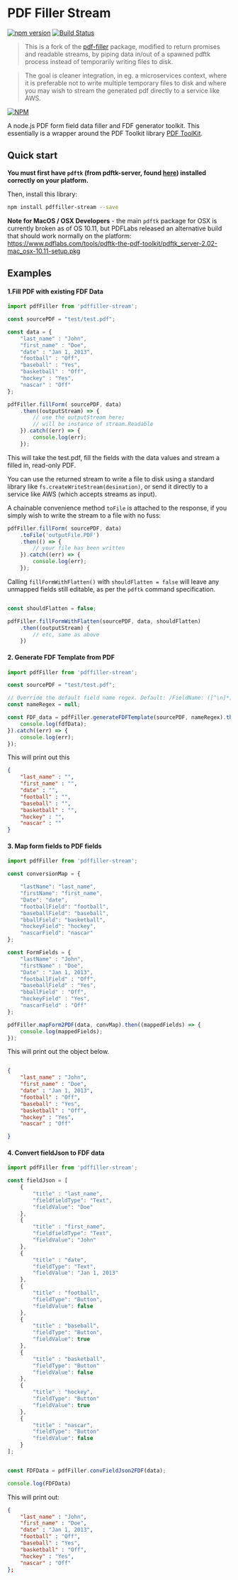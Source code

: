 PDF Filler Stream
======

[![npm version](https://badge.fury.io/js/pdffiller-stream.svg)](https://badge.fury.io/js/pdffiller-stream) [![Build Status](https://travis-ci.org/jasonphillips/pdffiller-stream.svg?branch=master)](https://travis-ci.org/jasonphillips/pdffiller-stream)

> This is a fork of the [pdf-filler](https://github.com/pdffillerjs/pdffiller) package, modified to return promises and readable streams, by piping data in/out of a spawned pdftk process instead of temporarily writing files to disk.

> The goal is cleaner integration, in eg. a microservices context, where it is preferable not to write multiple temporary files to disk and where you may wish to stream the generated pdf directly to a service like AWS.

[![NPM](https://nodei.co/npm/pdffiller-stream.png?downloads=true&downloadRank=true&stars=true)](https://nodei.co/npm/pdffiller-stream/)

A node.js PDF form field data filler and FDF generator toolkit. This essentially is a wrapper around the PDF Toolkit library <a target="_blank" href="http://www.pdflabs.com/tools/pdftk-the-pdf-toolkit/">PDF ToolKit</a>.


Quick start
-----------

**You must first have `pdftk` (from pdftk-server, found [here](https://www.pdflabs.com/tools/pdftk-server/)) installed correctly on your platform.**

Then, install this library:

```bash
npm install pdffiller-stream --save
```

**Note for MacOS / OSX Developers** - the main `pdftk` package for OSX is currently broken as of OS 10.11, but PDFLabs released an alternative build that should work normally on the platform: https://www.pdflabs.com/tools/pdftk-the-pdf-toolkit/pdftk_server-2.02-mac_osx-10.11-setup.pkg



## Examples

#### 1.Fill PDF with existing FDF Data

````javascript
import pdfFiller from 'pdffiller-stream';

const sourcePDF = "test/test.pdf";

const data = {
    "last_name" : "John",
    "first_name" : "Doe",
    "date" : "Jan 1, 2013",
    "football" : "Off",
    "baseball" : "Yes",
    "basketball" : "Off",
    "hockey" : "Yes",
    "nascar" : "Off"
};

pdfFiller.fillForm( sourcePDF, data)
    .then((outputStream) => {
        // use the outputStream here;
        // will be instance of stream.Readable
    }).catch((err) => {
        console.log(err);
    });

````

This will take the test.pdf, fill the fields with the data values and stream a filled in, read-only PDF.

You can use the returned stream to write a file to disk using a standard library like `fs.createWriteStream(desination)`, or send it directly to a service like AWS (which accepts streams as input).

A chainable convenience method `toFile` is attached to the response, if you simply wish to write the stream to a file with no fuss:

```javascript
pdfFiller.fillForm( sourcePDF, data)
    .toFile('outputFile.PDF')
    .then(() => {
        // your file has been written 
    }).catch((err) => {
        console.log(err);
    });
```

Calling `fillFormWithFlatten()` with `shouldFlatten = false` will leave any unmapped fields still editable, as per the `pdftk` command specification.

```javascript

const shouldFlatten = false;

pdfFiller.fillFormWithFlatten(sourcePDF, data, shouldFlatten)
    .then((outputStream) {
        // etc, same as above
    })
```


#### 2. Generate FDF Template from PDF

````javascript
import pdfFiller from 'pdffiller-stream';

const sourcePDF = "test/test.pdf";

// Override the default field name regex. Default: /FieldName: ([^\n]*)/
const nameRegex = null;  

const FDF_data = pdfFiller.generateFDFTemplate(sourcePDF, nameRegex).then((fdfData) => {
    console.log(fdfData);
}).catch((err) => {
    console.log(err);
});

````

This will print out this
```json
{
    "last_name" : "",
    "first_name" : "",
    "date" : "",
    "football" : "",
    "baseball" : "",
    "basketball" : "",
    "hockey" : "",
    "nascar" : ""
}
```

#### 3. Map form fields to PDF fields
````javascript
import pdfFiller from 'pdffiller-stream';

const conversionMap = {

    "lastName": "last_name",
    "firstName": "first_name",
    "Date": "date",
    "footballField": "football",
    "baseballField": "baseball",
    "bballField": "basketball",
    "hockeyField": "hockey",
    "nascarField": "nascar"
};

const FormFields = {
    "lastName" : "John",
    "firstName" : "Doe",
    "Date" : "Jan 1, 2013",
    "footballField" : "Off",
    "baseballField" : "Yes",
    "bballField" : "Off",
    "hockeyField" : "Yes",
    "nascarField" : "Off"
};

pdfFiller.mapForm2PDF(data, convMap).then((mappedFields) => {
    console.log(mappedFields);
});
````

This will print out the object below.
```json

{
    "last_name" : "John",
    "first_name" : "Doe",
    "date" : "Jan 1, 2013",
    "football" : "Off",
    "baseball" : "Yes",
    "basketball" : "Off",
    "hockey" : "Yes",
    "nascar" : "Off"

}
```

#### 4. Convert fieldJson to FDF data
````javascript
import pdfFiller from 'pdffiller-stream';

const fieldJson = [
    {
        "title" : "last_name",
        "fieldfieldType": "Text",
        "fieldValue": "Doe"
    },
    {
        "title" : "first_name",
        "fieldfieldType": "Text",
        "fieldValue": "John"
    },
    {
        "title" : "date",
        "fieldType": "Text",
        "fieldValue": "Jan 1, 2013"
    },
    {
        "title" : "football",
        "fieldType": "Button",
        "fieldValue": false
    },
    {
        "title" : "baseball",
        "fieldType": "Button",
        "fieldValue": true
    },
    {
        "title" : "basketball",
        "fieldType": "Button"
        "fieldValue": false
    },
    {
        "title" : "hockey",
        "fieldType": "Button"
        "fieldValue": true
    },
    {
        "title" : "nascar",
        "fieldType": "Button"
        "fieldValue": false
    }
];


const FDFData = pdfFiller.convFieldJson2FDF(data);

console.log(FDFData)
````

This will print out:

````json
{
    "last_name" : "John",
    "first_name" : "Doe",
    "date" : "Jan 1, 2013",
    "football" : "Off",
    "baseball" : "Yes",
    "basketball" : "Off",
    "hockey" : "Yes",
    "nascar" : "Off"
};
````
